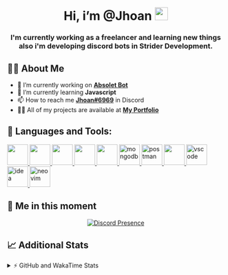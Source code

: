 <h1 align="center">Hi, i’m @Jhoan <img src="https://i.imgur.com/ILVRpZm.gif" width="30px"></h1>
<h3 align="center">I'm currently working as a freelancer and learning new things also i'm developing discord bots in Strider Development.</h3>

## 🙋‍♂️ About Me

- 🔭 I’m currently working on **[Absolet Bot](https://strider.cloud)**
- 🌱 I’m currently learning **Javascript**
- 📫 How to reach me **[Jhoan#6969](https://jhoan.monster/)** in Discord
- 👨‍💻 All of my projects are available at **[My Portfolio](https://jhoan.monster)**

## 🚀 Languages and Tools:
<p align="left"> 
    <a href="https://developer.mozilla.org/en-US/docs/Web/JavaScript" target="_blank"> <img src="https://img.icons8.com/color/48/000000/javascript.png" width="48" height="48"/> </a> 
    <a href="https://www.w3.org/html/" target="_blank"> <img src="https://img.icons8.com/color/48/000000/html-5.png" width="48" height="48"/> </a> 
    <a href="https://www.w3schools.com/css/" target="_blank"> <img src="https://img.icons8.com/color/48/000000/css3.png" width="48" height="48"/> </a> 
    <a href="https://getbootstrap.com" target="_blank"> <img src="https://img.icons8.com/color/48/000000/bootstrap.png" width="48" height="48"/> </a> 
    <a href="https://nodejs.org" target="_blank"> <img src="https://i.imgur.com/XX8lvL7.png" width="48" height="48"/> </a> 
    <a href="https://www.mongodb.com/" target="_blank"> <img src="https://i.imgur.com/nRtS3AN.png" alt="mongodb" width="48" height="48"/> </a> 
    <a href="https://postman.com" target="_blank"> <img src="https://www.vectorlogo.zone/logos/getpostman/getpostman-icon.svg" alt="postman" width="48" height="48"/> </a>   
    <a href="https://git-scm.com/" target="_blank"> <img src="https://img.icons8.com/color/48/000000/git.png" width="48" height="48"/> </a> 
    <a href="https://code.visualstudio.com" target="_blank" > <img src="https://upload.wikimedia.org/wikipedia/commons/thumb/9/9a/Visual_Studio_Code_1.35_icon.svg/2048px-Visual_Studio_Code_1.35_icon.svg.png" alt="vscode" width="48" height="48"> </a>
    <a href="https://www.jetbrains.com/es-es/idea/" target="_blank" > <img src="https://resources.jetbrains.com/storage/products/intellij-idea/img/meta/intellij-idea_logo_300x300.png" alt="idea" width="48" height="48"> </a>
    <a href="https://neovim.io" target="_blank"> <img src="https://icons.iconarchive.com/icons/papirus-team/papirus-apps/512/nvim-icon.png" alt="neovim" width="48" height="48"/> </a>
</p>
  
## 👤 Me in this moment
<p align="center">
    <a href="https://discord.com/users/852617426591154177" target="_blank" rel="nofollow">
        <img src="https://lanyard-profile-readme.vercel.app/api/852617426591154177?idleMessage=Probably%20coding%20Absolet..." alt="Discord Presence" align="center">
    </a>
</p>

## 📈 Additional Stats
<details>
    <summary>⚡ GitHub and WakaTime Stats</summary>
    <br/>

<!--START_SECTION:waka-->
![Code Time](http://img.shields.io/badge/Code%20Time-68%20hrs%209%20mins-blue)

**🐱 My GitHub Data** 

> 🏆 345 Contributions in the Year 2022
 > 
> 📦 18.7 kB Used in GitHub's Storage 
 > 
> 💼 Opted to Hire
 > 
> 📜 4 Public Repositories 
 > 
> 🔑 11 Private Repositories  
 > 
**I'm an Early 🐤** 

```text
🌞 Morning    29 commits     ██░░░░░░░░░░░░░░░░░░░░░░░   8.1% 
🌆 Daytime    155 commits    ██████████░░░░░░░░░░░░░░░   43.3% 
🌃 Evening    142 commits    ██████████░░░░░░░░░░░░░░░   39.66% 
🌙 Night      32 commits     ██░░░░░░░░░░░░░░░░░░░░░░░   8.94%

```
📅 **I'm Most Productive on Saturday** 

```text
Monday       59 commits     ████░░░░░░░░░░░░░░░░░░░░░   16.48% 
Tuesday      25 commits     █░░░░░░░░░░░░░░░░░░░░░░░░   6.98% 
Wednesday    68 commits     ████░░░░░░░░░░░░░░░░░░░░░   18.99% 
Thursday     20 commits     █░░░░░░░░░░░░░░░░░░░░░░░░   5.59% 
Friday       18 commits     █░░░░░░░░░░░░░░░░░░░░░░░░   5.03% 
Saturday     108 commits    ███████░░░░░░░░░░░░░░░░░░   30.17% 
Sunday       60 commits     ████░░░░░░░░░░░░░░░░░░░░░   16.76%

```


📊 **This Week I Spent My Time On** 

```text
⌚︎ Time Zone: America/Bogota

💬 Programming Languages: 
JavaScript               24 hrs 23 mins      ███████████████████████░░   91.67% 
EJS                      35 mins             ░░░░░░░░░░░░░░░░░░░░░░░░░   2.2% 
YAML                     29 mins             ░░░░░░░░░░░░░░░░░░░░░░░░░   1.82% 
Python                   26 mins             ░░░░░░░░░░░░░░░░░░░░░░░░░   1.63% 
JSON                     25 mins             ░░░░░░░░░░░░░░░░░░░░░░░░░   1.62%

🔥 Editors: 
VS Code                  26 hrs 34 mins      █████████████████████████   99.91% 
Neovim                   1 min               ░░░░░░░░░░░░░░░░░░░░░░░░░   0.09%

🐱‍💻 Projects: 
Moon Bot                 20 hrs 49 mins      ███████████████████░░░░░░   78.28% 
Cisco Bot                2 hrs 50 mins       ██░░░░░░░░░░░░░░░░░░░░░░░   10.7% 
Blaze Licenses           1 hr 1 min          █░░░░░░░░░░░░░░░░░░░░░░░░   3.86% 
Nasgar Bot               1 hr                █░░░░░░░░░░░░░░░░░░░░░░░░   3.78% 
TuxClicker               12 mins             ░░░░░░░░░░░░░░░░░░░░░░░░░   0.81%

💻 Operating System: 
Linux                    26 hrs 36 mins      █████████████████████████   100.0%

```

**I Mostly Code in JavaScript** 

```text
JavaScript               8 repos             ████████████████░░░░░░░░░   66.67% 
Java                     2 repos             ████░░░░░░░░░░░░░░░░░░░░░   16.67% 
SCSS                     1 repo              ██░░░░░░░░░░░░░░░░░░░░░░░   8.33% 
TypeScript               1 repo              ██░░░░░░░░░░░░░░░░░░░░░░░   8.33%

```



 Last Updated on 08/05/2022 22:40:11 UTC
<!--END_SECTION:waka-->
</details>
